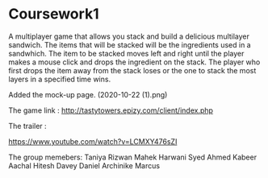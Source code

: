 # Coursework1
A multiplayer game that allows you stack and build a delicious multilayer sandwich. 
The items that will be stacked will be the ingredients used in a sandwhich.
The item to be stacked moves left and right until the player makes a mouse click and drops the ingredient on the stack.
The player who first drops the item away from the stack loses or the one to stack the most layers in a specified time wins.

Added the mock-up page. (2020-10-22 (1).png)

The game link :
http://tastytowers.epizy.com/client/index.php

The trailer :

https://www.youtube.com/watch?v=LCMXY476sZI

The group memebers:
Taniya Rizwan
Mahek Harwani
Syed Ahmed Kabeer
Aachal Hitesh Davey
Daniel Archinike Marcus



